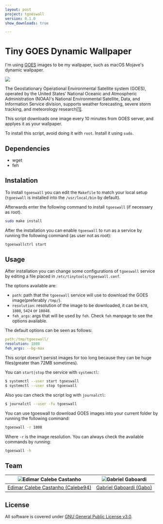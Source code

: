 ```yaml
---
layout: post
project: tgoeswall
version: 0.1.0
show_downloads: true

---
```


# Tiny GOES Dynamic Wallpaper

I'm using [GOES](https://www.star.nesdis.noaa.gov/GOES/) images to be my wallpaper, such as macOS Mojave's dynamic wallpaper.

![](https://cdn.star.nesdis.noaa.gov/GOES16/ABI/FD/GEOCOLOR/thumbnail.jpg)

The Geostationary Operational Environmental Satellite system (GOES), operated by the United States' National Oceanic and Atmospheric Administration (NOAA)'s National Environmental Satellite, Data, and Information Service division, supports weather forecasting, severe storm tracking, and meteorology research[[1]](https://en.wikipedia.org/wiki/Geostationary_Operational_Environmental_Satellite).

This script downloads one image every 10 minutes from GOES server, and applyes it as your wallpaper.

To install this script, avoid doing it with `root`. Install it using `sudo`.

## Dependencies

* wget
* feh

## Instalation

To install `tgoeswall` you can edit the `Makefile` to match your local setup (`tgoeswall` is installed into the `/usr/local/bin` by default).

Afterwards enter the following command to install `tgoeswall` (if necessary as root).

```bash
sudo make install
```

After the installation you can enable `tgoeswall` to run as a service by running the following command (as user not as root):

```bash
tgoeswallctrl start
```

## Usage

After installation you can change some configurations of `tgoeswall` service by editing a file placed in `/etc/tinytools/tgoeswall.conf`.

The options available are:

* `path`: path that the `tgoeswall` service will use to download the GOES image(preferably `/tmp/`).
* `resolution`: resolution of the image to be downloaded, it can be `678`, `1808`, `5424` or `10848`.
* `feh_args`: args that will be used by `feh`. Check `feh` manpage to see the options available.

The default options can be seen as follows:

```yaml
path:/tmp/tgoeswall/
resolution: 1808
feh_args: --bg-max
```

This script doesn't persist images for too long because they can be huge files(greater than 72MB sometimes).

You can `start|stop` the service with `systemctl`: 

```bash
$ systemctl --user start tgoeswall
$ systemctl --user stop tgoeswall
```

Also you can check the script log with `journalctl`:

```bash
$ journalctl --user -fu tgoeswall
```

You can use tgoeswall to download GOES images into your current folder by running the following command:

```bash
tgoeswall -r 1808
```

Where `-r` is the image resolution. You can always check the available commands by running:

```bash
tgoeswall -h
```

## Team

| <img src="https://github.com/Calebe94.png?size=200" alt="Edimar Calebe Castanho"> | <img src="https://github.com/gbgabo.png?size=200" alt="Gabriel Gaboardi"> | 
|:---------------------------------------------------------------------------------:|:-------------------------------------------------------------------------:|
| [Edimar Calebe Castanho (Calebe94)](https://github.com/Calebe94)                  | [Gabriel Gaboardi (Gabo)](https://github.com/gbgabo)                      |

## License

All software is covered under [GNU General Public License v3.0](https://www.gnu.org/licenses/gpl-3.0.en.html).

